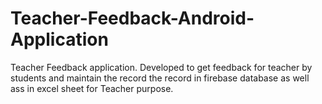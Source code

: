 # Teacher-Feedback-Android-Application
Teacher Feedback application. Developed to get feedback for teacher by students and maintain the record the record in firebase database as well ass in excel sheet for Teacher purpose.
